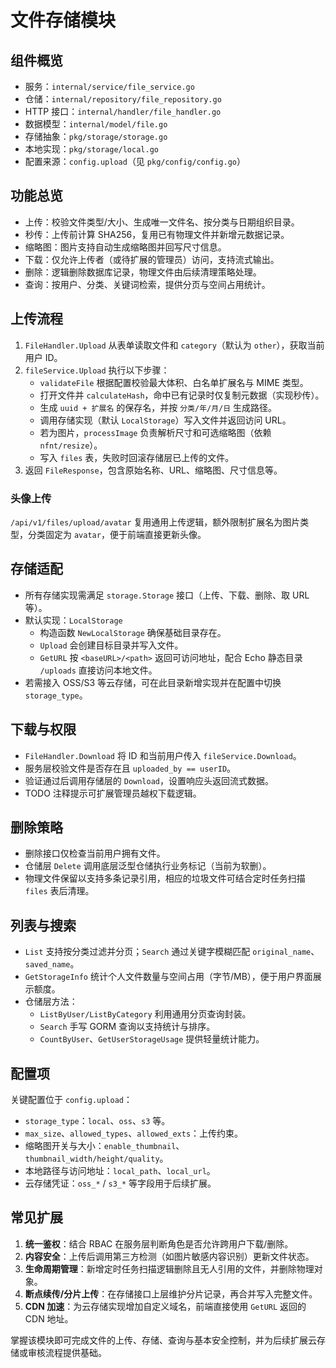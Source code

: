 # 文件存储模块

## 组件概览
- 服务：`internal/service/file_service.go`
- 仓储：`internal/repository/file_repository.go`
- HTTP 接口：`internal/handler/file_handler.go`
- 数据模型：`internal/model/file.go`
- 存储抽象：`pkg/storage/storage.go`
- 本地实现：`pkg/storage/local.go`
- 配置来源：`config.upload`（见 `pkg/config/config.go`）

## 功能总览
- 上传：校验文件类型/大小、生成唯一文件名、按分类与日期组织目录。
- 秒传：上传前计算 SHA256，复用已有物理文件并新增元数据记录。
- 缩略图：图片支持自动生成缩略图并回写尺寸信息。
- 下载：仅允许上传者（或待扩展的管理员）访问，支持流式输出。
- 删除：逻辑删除数据库记录，物理文件由后续清理策略处理。
- 查询：按用户、分类、关键词检索，提供分页与空间占用统计。

## 上传流程
1. `FileHandler.Upload` 从表单读取文件和 `category`（默认为 `other`），获取当前用户 ID。
2. `fileService.Upload` 执行以下步骤：
   - `validateFile` 根据配置校验最大体积、白名单扩展名与 MIME 类型。
   - 打开文件并 `calculateHash`，命中已有记录时仅复制元数据（实现秒传）。
   - 生成 `uuid + 扩展名` 的保存名，并按 `分类/年/月/日` 生成路径。
   - 调用存储实现（默认 `LocalStorage`）写入文件并返回访问 URL。
   - 若为图片，`processImage` 负责解析尺寸和可选缩略图（依赖 `nfnt/resize`）。
   - 写入 `files` 表，失败时回滚存储层已上传的文件。
3. 返回 `FileResponse`，包含原始名称、URL、缩略图、尺寸信息等。

### 头像上传
`/api/v1/files/upload/avatar` 复用通用上传逻辑，额外限制扩展名为图片类型，分类固定为 `avatar`，便于前端直接更新头像。

## 存储适配
- 所有存储实现需满足 `storage.Storage` 接口（上传、下载、删除、取 URL 等）。
- 默认实现：`LocalStorage`
  - 构造函数 `NewLocalStorage` 确保基础目录存在。
  - `Upload` 会创建目标目录并写入文件。
  - `GetURL` 按 `<baseURL>/<path>` 返回可访问地址，配合 Echo 静态目录 `/uploads` 直接访问本地文件。
- 若需接入 OSS/S3 等云存储，可在此目录新增实现并在配置中切换 `storage_type`。

## 下载与权限
- `FileHandler.Download` 将 ID 和当前用户传入 `fileService.Download`。
- 服务层校验文件是否存在且 `uploaded_by == userID`。
- 验证通过后调用存储层的 `Download`，设置响应头返回流式数据。
- TODO 注释提示可扩展管理员越权下载逻辑。

## 删除策略
- 删除接口仅检查当前用户拥有文件。
- 仓储层 `Delete` 调用底层泛型仓储执行业务标记（当前为软删）。
- 物理文件保留以支持多条记录引用，相应的垃圾文件可结合定时任务扫描 `files` 表后清理。

## 列表与搜索
- `List` 支持按分类过滤并分页；`Search` 通过关键字模糊匹配 `original_name`、`saved_name`。
- `GetStorageInfo` 统计个人文件数量与空间占用（字节/MB），便于用户界面展示额度。
- 仓储层方法：
  - `ListByUser/ListByCategory` 利用通用分页查询封装。
  - `Search` 手写 GORM 查询以支持统计与排序。
  - `CountByUser`、`GetUserStorageUsage` 提供轻量统计能力。

## 配置项
关键配置位于 `config.upload`：
- `storage_type`：`local`、`oss`、`s3` 等。
- `max_size`、`allowed_types`、`allowed_exts`：上传约束。
- 缩略图开关与大小：`enable_thumbnail`、`thumbnail_width/height/quality`。
- 本地路径与访问地址：`local_path`、`local_url`。
- 云存储凭证：`oss_*` / `s3_*` 等字段用于后续扩展。

## 常见扩展
1. **统一鉴权**：结合 RBAC 在服务层判断角色是否允许跨用户下载/删除。
2. **内容安全**：上传后调用第三方检测（如图片敏感内容识别）更新文件状态。
3. **生命周期管理**：新增定时任务扫描逻辑删除且无人引用的文件，并删除物理对象。
4. **断点续传/分片上传**：在存储接口上层维护分片记录，再合并写入完整文件。
5. **CDN 加速**：为云存储实现增加自定义域名，前端直接使用 `GetURL` 返回的 CDN 地址。

掌握该模块即可完成文件的上传、存储、查询与基本安全控制，并为后续扩展云存储或审核流程提供基础。
